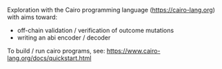 Exploration with the Cairo programming language (https://cairo-lang.org) with aims toward:

- off-chain validation / verification of outcome mutations
- writing an abi encoder / decoder

To build / run cairo programs, see: https://www.cairo-lang.org/docs/quickstart.html
